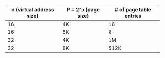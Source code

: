| n (virtual address size) | P = 2^p (page size) | # of page table entries |
|---|---|---|
| 16 | 4K | 16 |
| 16 | 8K | 8 |
| 32 | 4K | 1M |
| 32 | 8K | 512K |
